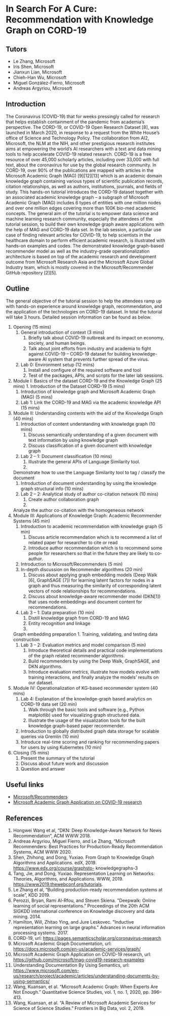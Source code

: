 # In Search For A Cure: Recommendation with Knowledge Graph on CORD-19

## Tutors

* Le Zhang, Microsoft
* Iris Shen, Microsoft
* Jianxun Lian, Microsoft
* Chieh-Han Wu, Microsoft
* Miguel González-Fierro, Microsoft
* Andreas Argyriou, Microsoft

## Introduction

The Coronavirus (COVID-19) that for weeks pressingly called for research that
helps establish containment of the pandemic from academia’s perspective. The
CORD-19, or COVID-19 Open Research Dataset [8], was launched in March 2020, in
response to a request from the White House’s office of Science and Technology
Policy. The collaboration from AI2, Microsoft, the NLM at the NIH, and other
prestigious research institutes aims at empowering the world’s AI researchers
with a text and data mining tools to help accelerate COVID-19 related research.
CORD-19 is a free resource of over 45,000 scholarly articles, including over
33,000 with full text, about the coronavirus for use by the global research
community. In CORD-19, over 90% of the publications are mapped with articles in
the Microsoft Academic Graph (MAG) [9][12][13] which is an academic domain
knowledge graph containing various types of scientific publication records,
citation relationships, as well as authors, institutions, journals, and fields
of study. This hands-on tutorial introduces the CORD-19 dataset together with an
associated academic knowledge graph – a subgraph of Microsoft Academic Graph
(MAG) includes 6 types of entities with one million nodes and over one million
edges covering more than 100K bio-med academic concepts. The general aim of the
tutorial is to empower data science and machine learning research community,
especially the attendees of the tutorial session, to build their own knowledge
graph aware applications with the help of MAG and CORD-19 data set. In the lab
session, a particular use case of finding relevant articles for COVID-19, to
help scientists in the healthcare domain to perform efficient academic research,
is illustrated with hands-on examples and codes. The demonstrated knowledge
graph-based recommender model as well as the industry-grade operationalization
architecture is based on top of the academic research and development outcome
from Microsoft Research Asia and the Microsoft Azure Global Industry team, which
is mostly covered in the Microsoft/Recommender GitHub repository [2][5]. 


## Outline

The general objective of the tutorial session to help the attendees ramp up with
hands-on experience around knowledge graph, recommendation, and the application
of the technologies on CORD-19 dataset. In total the tutorial will take 3 hours.
Detailed session information can be found as below.
1.  Opening (15 mins) 
    1.  General introduction of context (3 mins) 
        1.  Briefly
        talk about COVID-19 outbreak and its impact on economy, society, and human
        beings. 
        1. Talk about joint efforts from industry and academia to fight
        against COVID-19 – CORD-19 dataset for building knowledge-aware AI system
        that prevents further spread of the virus. 
    1.  Lab 0: Environment setup (12
        mins) 
        1.  Install and configure of the required software and tool 
        1. Test
        of the packages, APIs, and scripts for the later lab sessions. 
1.  Module I: Basics of the dataset CORD-19 and the Knowledge Graph (25 mins) 
    1.
    Introduction of the Dataset CORD-19 (5 mins) 
    1.  Introduction of knowledge
    graph and Microsoft Academic Graph (MAG) (5 mins) 
    1.  Lab 1: Link the
    CORD-19 and MAG via the academic knowledge API (15 mins)
1.  Module II: Understanding contents with the aid of the Knowledge Graph (40
    mins) 
    1.  Introduction of content understanding with knowledge graph (10
    mins) 
        1.  Discuss semantically understanding of a given document with text
    information by using knowledge graph 
        1. Discuss classification of a given
    document with knowledge graph 
    1.  Lab 2 – 1: Document classification (10
    mins) 
        1.  Illustrate the general APIs of Language Similarity tool. 
        1.
    Demonstrate how to use the Language Similarity tool to tag / classify the
    document 
    1.  Introduction of document understanding by using the knowledge
    graph structural info (10 mins) 
    1.  Lab 2 – 2: Analytical study of author
    co-citation network (10 mins) 
        1.  Create author collaboration graph 
        1.
    Analyze the author co-citation with the homogeneous network 
1.  Module III: Applications of Knowledge Graph: Academic Recommender Systems
    (45 min) 
    1.  Introduction to academic recommendation with knowledge graph (5
    min) 
        1.  Discuss article recommendation which is to recommend a list of
    related paper for researcher to cite or read 
        1. Introduce author
    recommendation which is to recommend some people for researchers so that in
    the future they are likely to co-author. 
    1.  Introduction to
    Microsoft/Recommenders (5 min) 
    1.  In-depth discussion on Recommender
    algorithms (20 min) 
        1.  Discuss about applying graph embedding models (Deep
    Walk [6], GraphSAGE [7]) for learning latent factors for nodes in a graph
    and thus measuring the similarity of corresponding latent vectors of node
    relationships for recommendations. 
        1. Discuss about knowledge-aware
    recommender model (DKN[1]) that uses node embeddings and document content
    for recommendations. 
    1.  Lab 3 – 1: Data preparation (10 min) 
        1.  Distill
    knowledge graph from CORD-19 and MAG 
        1. Entity recognition and linkage 
        1.
    Graph embedding preparation 
        1. Training, validating, and testing data
    construction 
    1.  Lab 3 – 2: Evaluation metrics and model comparison (5 min)
        1.  Introduce theoretical details and practical code implementations of the
    graph related recommender algorithms. 
        1. Build recommenders by using the
    Deep Walk, GraphSAGE, and DKN algorithms. 
        1.    Introduce evaluation
    metrics, illustrate how models evolve with training interactions, and
    finally analyze the models’ results on our dataset.
1.  Module IV: Operationalization of KG-based recommender system (40 mins) 
    1. Lab 4: Explanation of the knowledge-graph based analytics on CORD-19 data
    set (20 min) 
        1.  Walk through the basic tools and software (e.g., Python
    matplotlib) used for visualizing graph structured data. 
        1. Illustrate the
    usage of the visualization tools for the built knowledge graph-based paper
    recommender. 
    1.  Introduction to globally distributed graph data storage for
    scalable queries via Gremlin (10 min) 
    1.  Introduce real-time scoring and
    ranking for recommending papers for users by using Kubernetes (10 min)
1.  Closing (15 mins) 
    1.  Present the summary of the tutorial 
    1.  Discuss about
    future work and discussion 
    1.  Question and answer

## Useful links

* [Microsoft/Recommenders](https://github.com/microsoft/recommenders) 
* [Microsoft Academic Graph Application on COVID-19 research](https://github.com/microsoft/mag-covid19-research-examples)


## References

1.	Hongwei Wang et al, “DKN: Deep Knowledge-Aware Network for News Recommendation”, ACM WWW 2018.
2.	Andreas Argyriou, Miguel Fierro, and Le Zhang, “Microsoft Recommenders: Best Practices for Production-Ready Recommendation Systems, ACM WWW 2020.
3.	Shen, Zhihong, and Dong, Yuxiao. From Graph to Knowledge Graph Algorithms and Applications. edX, 2019. https://www.edx.org/course/graphsto- knowledgegraphs-3
4.	Tang, Jie, and Dong, Yuxiao. Representation Learning on Networks: Theories, Algorithms, and Applications. WWW, 2019. https://www2019.thewebconf.org/tutorials.
5.	Le Zhang et al, “Building production-ready recommendation systems at scale”, KDD 2019. 
6.	Perozzi, Bryan, Rami Al-Rfou, and Steven Skiena. "Deepwalk: Online learning of social representations." Proceedings of the 20th ACM SIGKDD international conference on Knowledge discovery and data mining. 2014.
7.	Hamilton, Will, Zhitao Ying, and Jure Leskovec. "Inductive representation learning on large graphs." Advances in neural information processing systems. 2017.
8.	CORD-19, url: https://pages.semanticscholar.org/coronavirus-research
9.	Microsoft Academic Graph Documentation, url: https://docs.microsoft.com/en-us/academic-services/graph/
10.	Microsoft Academic Graph Application on COVID-19 research, url: https://github.com/microsoft/mag-covid19-research-examples
11.	Understanding Documentation By Using Semantics, url: https://www.microsoft.com/en-us/research/project/academic/articles/understanding-documents-by-using-semantics/
12.	Wang, Kuansan, et al. “Microsoft Academic Graph: When Experts Are Not Enough.” Quantitative Science Studies, vol. 1, no. 1, 2020, pp. 396–413.
13.	Wang, Kuansan, et al. “A Review of Microsoft Academic Services for Science of Science Studies.” Frontiers in Big Data, vol. 2, 2019.

